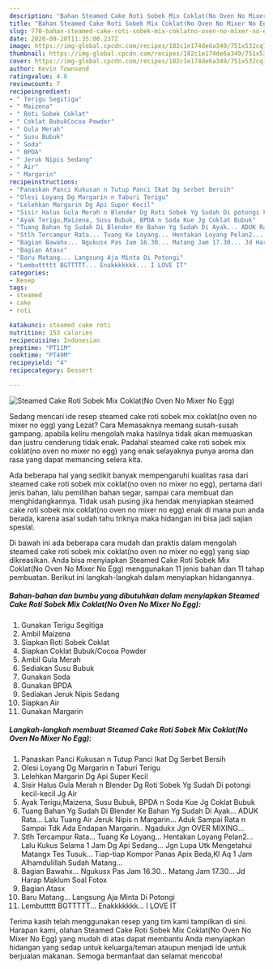 ```yaml
---
description: "Bahan Steamed Cake Roti Sobek Mix Coklat(No Oven No Mixer No Egg) | Cara Bikin Steamed Cake Roti Sobek Mix Coklat(No Oven No Mixer No Egg) Yang Enak Banget"
title: "Bahan Steamed Cake Roti Sobek Mix Coklat(No Oven No Mixer No Egg) | Cara Bikin Steamed Cake Roti Sobek Mix Coklat(No Oven No Mixer No Egg) Yang Enak Banget"
slug: 770-bahan-steamed-cake-roti-sobek-mix-coklatno-oven-no-mixer-no-egg-cara-bikin-steamed-cake-roti-sobek-mix-coklatno-oven-no-mixer-no-egg-yang-enak-banget
date: 2020-09-28T11:35:00.237Z
image: https://img-global.cpcdn.com/recipes/182c1e174de6a349/751x532cq70/steamed-cake-roti-sobek-mix-coklatno-oven-no-mixer-no-egg-foto-resep-utama.jpg
thumbnail: https://img-global.cpcdn.com/recipes/182c1e174de6a349/751x532cq70/steamed-cake-roti-sobek-mix-coklatno-oven-no-mixer-no-egg-foto-resep-utama.jpg
cover: https://img-global.cpcdn.com/recipes/182c1e174de6a349/751x532cq70/steamed-cake-roti-sobek-mix-coklatno-oven-no-mixer-no-egg-foto-resep-utama.jpg
author: Kevin Townsend
ratingvalue: 4.6
reviewcount: 7
recipeingredient:
- " Terigu Segitiga"
- " Maizena"
- " Roti Sobek Coklat"
- " Coklat BubukCocoa Powder"
- " Gula Merah"
- " Susu Bubuk"
- " Soda"
- " BPDA"
- " Jeruk Nipis Sedang"
- " Air"
- " Margarin"
recipeinstructions:
- "Panaskan Panci Kukusan n Tutup Panci Ikat Dg Serbet Bersih"
- "Olesi Loyang Dg Margarin n Taburi Terigu"
- "Lelehkan Margarin Dg Api Super Kecil"
- "Sisir Halus Gula Merah n Blender Dg Roti Sobek Yg Sudah Di potongi kecil-kecil Jg Air"
- "Ayak Terigu,Maizena, Susu Bubuk, BPDA n Soda Kue Jg Coklat Bubuk"
- "Tuang Bahan Yg Sudah Di Blender Ke Bahan Yg Sudah Di Ayak... ADUK Rata... Lalu Tuang Air Jeruk Nipis n Margarin... Aduk Sampai Rata n Sampai Tdk Ada Endapan Margarin.. Ngadukx Jgn OVER MIXING..."
- "Stlh Tercampur Rata... Tuang Ke Loyang... Hentakan Loyang Pelan2... Lalu Kukus Selama 1 Jam Dg Api Sedang... Jgn Lupa Utk Mengetahui Matangx Tes Tusuk... Tiap-tiap Kompor Panas Apix Beda,Kl Aq 1 Jam Alhamdulillah Sudah Matang..."
- "Bagian Bawahx... Ngukusx Pas Jam 16.30... Matang Jam 17.30... Jd Harap Maklum Soal Fotox"
- "Bagian Atasx"
- "Baru Matang... Langsung Aja Minta Di Potongi"
- "Lembuttttt BGTTTTT... Enakkkkkkk... I LOVE IT"
categories:
- Resep
tags:
- steamed
- cake
- roti

katakunci: steamed cake roti 
nutrition: 153 calories
recipecuisine: Indonesian
preptime: "PT11M"
cooktime: "PT49M"
recipeyield: "4"
recipecategory: Dessert

---
```



![Steamed Cake Roti Sobek Mix Coklat(No Oven No Mixer No Egg)](https://img-global.cpcdn.com/recipes/182c1e174de6a349/751x532cq70/steamed-cake-roti-sobek-mix-coklatno-oven-no-mixer-no-egg-foto-resep-utama.jpg)

Sedang mencari ide resep steamed cake roti sobek mix coklat(no oven no mixer no egg) yang Lezat? Cara Memasaknya memang susah-susah gampang. apabila keliru mengolah maka hasilnya tidak akan memuaskan dan justru cenderung tidak enak. Padahal steamed cake roti sobek mix coklat(no oven no mixer no egg) yang enak selayaknya punya aroma dan rasa yang dapat memancing selera kita.

Ada beberapa hal yang sedikit banyak mempengaruhi kualitas rasa dari steamed cake roti sobek mix coklat(no oven no mixer no egg), pertama dari jenis bahan, lalu pemilihan bahan segar, sampai cara membuat dan menghidangkannya. Tidak usah pusing jika hendak menyiapkan steamed cake roti sobek mix coklat(no oven no mixer no egg) enak di mana pun anda berada, karena asal sudah tahu triknya maka hidangan ini bisa jadi sajian spesial.




Di bawah ini ada beberapa cara mudah dan praktis dalam mengolah steamed cake roti sobek mix coklat(no oven no mixer no egg) yang siap dikreasikan. Anda bisa menyiapkan Steamed Cake Roti Sobek Mix Coklat(No Oven No Mixer No Egg) menggunakan 11 jenis bahan dan 11 tahap pembuatan. Berikut ini langkah-langkah dalam menyiapkan hidangannya.

<!--inarticleads1-->

##### Bahan-bahan dan bumbu yang dibutuhkan dalam menyiapkan Steamed Cake Roti Sobek Mix Coklat(No Oven No Mixer No Egg):

1. Gunakan  Terigu Segitiga
1. Ambil  Maizena
1. Siapkan  Roti Sobek Coklat
1. Siapkan  Coklat Bubuk/Cocoa Powder
1. Ambil  Gula Merah
1. Sediakan  Susu Bubuk
1. Gunakan  Soda
1. Gunakan  BPDA
1. Sediakan  Jeruk Nipis Sedang
1. Siapkan  Air
1. Gunakan  Margarin




<!--inarticleads2-->

##### Langkah-langkah membuat Steamed Cake Roti Sobek Mix Coklat(No Oven No Mixer No Egg):

1. Panaskan Panci Kukusan n Tutup Panci Ikat Dg Serbet Bersih
1. Olesi Loyang Dg Margarin n Taburi Terigu
1. Lelehkan Margarin Dg Api Super Kecil
1. Sisir Halus Gula Merah n Blender Dg Roti Sobek Yg Sudah Di potongi kecil-kecil Jg Air
1. Ayak Terigu,Maizena, Susu Bubuk, BPDA n Soda Kue Jg Coklat Bubuk
1. Tuang Bahan Yg Sudah Di Blender Ke Bahan Yg Sudah Di Ayak... ADUK Rata... Lalu Tuang Air Jeruk Nipis n Margarin... Aduk Sampai Rata n Sampai Tdk Ada Endapan Margarin.. Ngadukx Jgn OVER MIXING...
1. Stlh Tercampur Rata... Tuang Ke Loyang... Hentakan Loyang Pelan2... Lalu Kukus Selama 1 Jam Dg Api Sedang... Jgn Lupa Utk Mengetahui Matangx Tes Tusuk... Tiap-tiap Kompor Panas Apix Beda,Kl Aq 1 Jam Alhamdulillah Sudah Matang...
1. Bagian Bawahx... Ngukusx Pas Jam 16.30... Matang Jam 17.30... Jd Harap Maklum Soal Fotox
1. Bagian Atasx
1. Baru Matang... Langsung Aja Minta Di Potongi
1. Lembuttttt BGTTTTT... Enakkkkkkk... I LOVE IT




Terima kasih telah menggunakan resep yang tim kami tampilkan di sini. Harapan kami, olahan Steamed Cake Roti Sobek Mix Coklat(No Oven No Mixer No Egg) yang mudah di atas dapat membantu Anda menyiapkan hidangan yang sedap untuk keluarga/teman ataupun menjadi ide untuk berjualan makanan. Semoga bermanfaat dan selamat mencoba!
